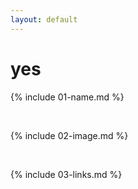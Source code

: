 ```yaml
---
layout: default
---
```

# yes
{% include 01-name.md %}

<br>

{% include 02-image.md %}

<br>

{% include 03-links.md %}

